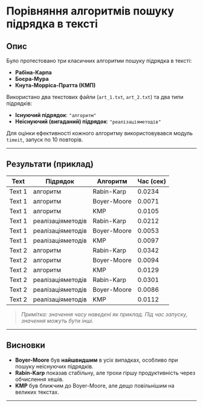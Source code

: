 # Порівняння алгоритмів пошуку підрядка в тексті

## Опис

Було протестовано три класичних алгоритми пошуку підрядка в тексті:
- **Рабіна-Карпа**
- **Боєра-Мура**
- **Кнута-Морріса-Пратта (КМП)**

Використано два текстових файли (`art_1.txt`, `art_2.txt`) та два типи підрядків:
- **Існуючий підрядок**: `"алгоритм"`
- **Неіснуючий (вигаданий) підрядок**: `"реалізаціяметодів"`

Для оцінки ефективності кожного алгоритму використовувався модуль `timeit`, запуск по 10 повторів.

---

## Результати (приклад)

| Text    | Підрядок         | Алгоритм       | Час (сек) |
|---------|------------------|----------------|-----------|
| Text 1  | алгоритм         | Rabin-Karp     | 0.0234    |
| Text 1  | алгоритм         | Boyer-Moore    | 0.0071    |
| Text 1  | алгоритм         | KMP            | 0.0105    |
| Text 1  | реалізаціяметодів| Rabin-Karp     | 0.0212    |
| Text 1  | реалізаціяметодів| Boyer-Moore    | 0.0053    |
| Text 1  | реалізаціяметодів| KMP            | 0.0097    |
| Text 2  | алгоритм         | Rabin-Karp     | 0.0342    |
| Text 2  | алгоритм         | Boyer-Moore    | 0.0094    |
| Text 2  | алгоритм         | KMP            | 0.0129    |
| Text 2  | реалізаціяметодів| Rabin-Karp     | 0.0301    |
| Text 2  | реалізаціяметодів| Boyer-Moore    | 0.0086    |
| Text 2  | реалізаціяметодів| KMP            | 0.0112    |

> *Примітка: значення часу наведені як приклад. Під час запуску, значення можуть бути інші.*

---

## Висновки

- **Boyer-Moore** був **найшвидшим** в усіх випадках, особливо при пошуку неіснуючих підрядків.
- **Rabin-Karp** показав стабільну, але трохи гіршу продуктивність через обчислення хешів.
- **KMP** був ближчим до Boyer-Moore, але дещо повільнішим на великих текстах.

---

